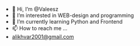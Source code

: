 - 👋 Hi, I’m @Valeesz
- 👀 I’m interested in WEB-design and programming 
- 🌱 I’m currently learning Python and Frontend
- 📫 How to reach me ...
- alikhvar2001@gmail.com


<!---
Valeesz/Valeesz is a ✨ special ✨ repository because its `README.md` (this file) appears on your GitHub profile.
You can click the Preview link to take a look at your changes.
--->
